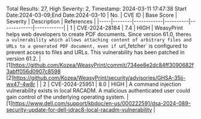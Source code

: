 Total Results: 27, High Severity: 2, Timestamp: 2024-03-11 17:47:38
Start Date:2024-03-09;End Date:2024-03-10
| No. | CVE ID | Base Score | Severity | Description | References |
|-----|--------|------------|----------|-------------|------------|
| 1 | CVE-2024-28184 | 7.4  | HIGH | WeasyPrint helps web developers to create PDF documents. Since version 61.0, there`s a vulnerability which allows attaching content of arbitrary files and URLs to a generated PDF document, even if `url_fetcher` is configured to prevent access to files and URLs. This vulnerability has been patched in version 61.2. | [1]https://github.com/Kozea/WeasyPrint/commit/734ee8e2dc84ff3090682f3abff056d0907c8598<br>[2]https://github.com/Kozea/WeasyPrint/security/advisories/GHSA-35jj-wx47-4w8r |
| 2 | CVE-2024-25951 | 8.0  | HIGH | A command injection vulnerability exists in local RACADM. A malicious authenticated user could gain control of the underlying operating system. | [1]https://www.dell.com/support/kbdoc/en-us/000222591/dsa-2024-089-security-update-for-dell-idrac8-local-racadm-vulnerability |
